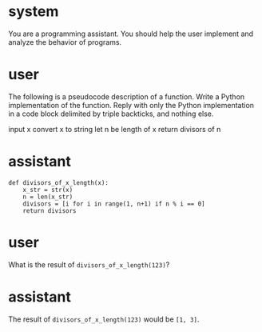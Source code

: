 # system

You are a programming assistant. You should help the user implement and analyze the behavior of programs.

# user

The following is a pseudocode description of a function. Write a Python implementation of the function. Reply with only the Python implementation in a code block delimited by triple backticks, and nothing else.

input x
convert x to string
let n be length of x
return divisors of n

# assistant

```
def divisors_of_x_length(x):
    x_str = str(x)
    n = len(x_str)
    divisors = [i for i in range(1, n+1) if n % i == 0]
    return divisors
```

# user

What is the result of `divisors_of_x_length(123)`?

# assistant

The result of `divisors_of_x_length(123)` would be `[1, 3]`.

